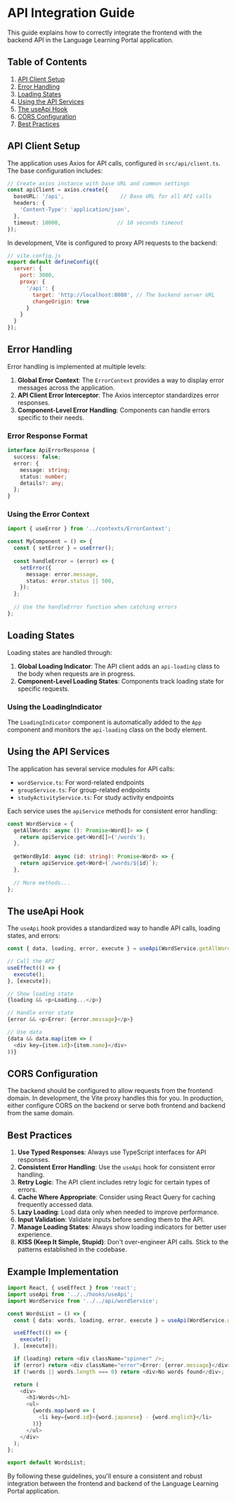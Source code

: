 # API Integration Guide

This guide explains how to correctly integrate the frontend with the backend API in the Language Learning Portal application.

## Table of Contents

1. [API Client Setup](#api-client-setup)
2. [Error Handling](#error-handling)
3. [Loading States](#loading-states)
4. [Using the API Services](#using-the-api-services)
5. [The useApi Hook](#the-useapi-hook)
6. [CORS Configuration](#cors-configuration)
7. [Best Practices](#best-practices)

## API Client Setup

The application uses Axios for API calls, configured in `src/api/client.ts`. The base configuration includes:

```typescript
// Create axios instance with base URL and common settings
const apiClient = axios.create({
  baseURL: '/api',                  // Base URL for all API calls
  headers: {
    'Content-Type': 'application/json',
  },
  timeout: 10000,                  // 10 seconds timeout
});
```

In development, Vite is configured to proxy API requests to the backend:

```javascript
// vite.config.js
export default defineConfig({
  server: {
    port: 3000,
    proxy: {
      '/api': {
        target: 'http://localhost:8080', // The backend server URL
        changeOrigin: true
      }
    }
  }
});
```

## Error Handling

Error handling is implemented at multiple levels:

1. **Global Error Context**: The `ErrorContext` provides a way to display error messages across the application.
2. **API Client Error Interceptor**: The Axios interceptor standardizes error responses.
3. **Component-Level Error Handling**: Components can handle errors specific to their needs.

### Error Response Format

```typescript
interface ApiErrorResponse {
  success: false;
  error: {
    message: string;
    status: number;
    details?: any;
  };
}
```

### Using the Error Context

```typescript
import { useError } from '../contexts/ErrorContext';

const MyComponent = () => {
  const { setError } = useError();
  
  const handleError = (error) => {
    setError({
      message: error.message,
      status: error.status || 500,
    });
  };
  
  // Use the handleError function when catching errors
};
```

## Loading States

Loading states are handled through:

1. **Global Loading Indicator**: The API client adds an `api-loading` class to the body when requests are in progress.
2. **Component-Level Loading States**: Components track loading state for specific requests.

### Using the LoadingIndicator

The `LoadingIndicator` component is automatically added to the `App` component and monitors the `api-loading` class on the body element.

## Using the API Services

The application has several service modules for API calls:

- `wordService.ts`: For word-related endpoints
- `groupService.ts`: For group-related endpoints
- `studyActivityService.ts`: For study activity endpoints

Each service uses the `apiService` methods for consistent error handling:

```typescript
const WordService = {
  getAllWords: async (): Promise<Word[]> => {
    return apiService.get<Word[]>('/words');
  },
  
  getWordById: async (id: string): Promise<Word> => {
    return apiService.get<Word>(`/words/${id}`);
  },
  
  // More methods...
};
```

## The useApi Hook

The `useApi` hook provides a standardized way to handle API calls, loading states, and errors:

```typescript
const { data, loading, error, execute } = useApi(WordService.getAllWords);

// Call the API
useEffect(() => {
  execute();
}, [execute]);

// Show loading state
{loading && <p>Loading...</p>}

// Handle error state
{error && <p>Error: {error.message}</p>}

// Use data
{data && data.map(item => (
  <div key={item.id}>{item.name}</div>
))}
```

## CORS Configuration

The backend should be configured to allow requests from the frontend domain. In development, the Vite proxy handles this for you. In production, either configure CORS on the backend or serve both frontend and backend from the same domain.

## Best Practices

1. **Use Typed Responses**: Always use TypeScript interfaces for API responses.
2. **Consistent Error Handling**: Use the `useApi` hook for consistent error handling.
3. **Retry Logic**: The API client includes retry logic for certain types of errors.
4. **Cache Where Appropriate**: Consider using React Query for caching frequently accessed data.
5. **Lazy Loading**: Load data only when needed to improve performance.
6. **Input Validation**: Validate inputs before sending them to the API.
7. **Manage Loading States**: Always show loading indicators for better user experience.
8. **KISS (Keep It Simple, Stupid)**: Don't over-engineer API calls. Stick to the patterns established in the codebase.

## Example Implementation

```typescript
import React, { useEffect } from 'react';
import useApi from '../../hooks/useApi';
import WordService from '../../api/wordService';

const WordsList = () => {
  const { data: words, loading, error, execute } = useApi(WordService.getAllWords);

  useEffect(() => {
    execute();
  }, [execute]);

  if (loading) return <div className="spinner" />;
  if (error) return <div className="error">Error: {error.message}</div>;
  if (!words || words.length === 0) return <div>No words found</div>;

  return (
    <div>
      <h1>Words</h1>
      <ul>
        {words.map(word => (
          <li key={word.id}>{word.japanese} - {word.english}</li>
        ))}
      </ul>
    </div>
  );
};

export default WordsList;
```

By following these guidelines, you'll ensure a consistent and robust integration between the frontend and backend of the Language Learning Portal application. 